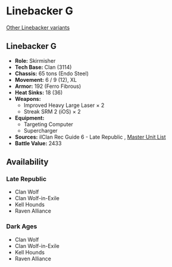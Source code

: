 # Linebacker G 

[Other Linebacker variants](../linebacker.md) 

## Linebacker G 

- **Role:** Skirmisher 
- **Tech Base:** Clan (3114) 
- **Chassis:** 65 tons (Endo Steel) 
- **Movement:** 6 / 9 (12), XL 
- **Armor:** 192 (Ferro Fibrous) 
- **Heat Sinks:** 18 (36) 
- **Weapons:** 
  - Improved Heavy Large Laser × 2 
  - Streak SRM 2 (iOS) × 2 
- **Equipment:** 
  - Targeting Computer 
  - Supercharger 
- **Sources:** ilClan Rec Guide 6 - Late Republic , [Master Unit List](http://masterunitlist.info/Unit/Details/6880/linebacker-g) 
- **Battle Value:** 2433 

## Availability 

### Late Republic 

- Clan Wolf 
- Clan Wolf-in-Exile 
- Kell Hounds 
- Raven Alliance 

### Dark Ages 

- Clan Wolf 
- Clan Wolf-in-Exile 
- Kell Hounds 
- Raven Alliance 

